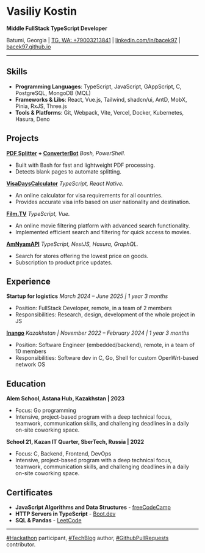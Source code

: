 # Vasiliy Kostin

**Middle FullStack TypeScript Developer**

Batumi, Georgia | [TG, WA: +79003213841](https://t.me/liliammo) | [linkedin.com/in/bacek97](https://linkedin.com/in/bacek97) | [bacek97.github.io](https://bacek97.github.io)

***
## Skills

* **Programming Languages**: TypeScript, JavaScript, GAppScript, C, PostgreSQL, MongoDB (MQL)
* **Frameworks & Libs**: React, Vue.js, Tailwind, shadcn/ui, AntD, MobX, Pinia, RxJS, Three.js
* **Tools & Platforms**: Git, Webpack, Vite, Vercel, Docker, Kubernetes, Hasura, Deno

## Projects

**[PDF Splitter](https://github.com/bacek97/pdf_splitter_by_blanks) + [ConverterBot](https://t.me/convert2pdf_pwrd_by_msoffice_bot)** 
*Bash, PowerShell.*

* Built with Bash for fast and lightweight PDF processing.  
* Detects blank pages to automate splitting.    

**[VisaDaysCalculator]()** 
*TypeScript, React Native.*

* An online calculator for visa requirements for all countries.  
* Provides accurate visa info based on user nationality and destination.

**[Film.TV]()** 
*TypeScript, Vue.*

* An online movie filtering platform with advanced search functionality.  
* Implemented efficient search and filtering for quick access to movies.   

**[AmNyamAPI]()** *TypeScript, NestJS, Hasura, GraphQL.*

* Search for stores offering the lowest price on goods.  
* Subscription to product price updates.  

## Experience
**Startup for logistics** *March 2024 – June 2025 | 1 year 3 months*  
* Position: FullStack Developer, remote, in a team of 2 members  
* Responsibilities: Research, design, development of the whole project in JS

[**Inango**](https://career.habr.com/companies/inango) *Kazakhstan | November 2022 – February 2024 | 1 year 3 months*  
* Position: Software Engineer (embedded/backend), remote, in a team of 10 members  
* Responsibilities: Software dev in C, Go, Shell for custom OpenWrt-based network OS

## Education

**Alem School, Astana Hub, Kazakhstan | 2023**  
* Focus: Go programming  
* Intensive, project-based program with a deep technical focus, teamwork, communication skills, and challenging deadlines in a daily on-site coworking space.

**School 21, Kazan IT Quarter, SberTech, Russia | 2022**  
* Focus: C, Backend, Frontend, DevOps  
* Intensive, project-based program with a deep technical focus, teamwork, communication skills, and challenging deadlines in a daily on-site coworking space.

## Certificates

* **JavaScript Algorithms and Data Structures** - [freeCodeCamp](https://www.freecodecamp.org/bacek97)
* **HTTP Servers in TypeScript** - [Boot.dev](https://www.boot.dev/u/bacek97)
* **SQL & Pandas** - [LeetCode](https://leetcode.com/u/bacek97/)

***
[#Hackathon](https://vk.com/search/statuses?c[q]=%23Hackathon) participant, 
[#TechBlog](https://www.linkedin.com/in/bacek97/) author,
[#GithubPullRequests](https://github.com/bacek97/bacek97/pulls) contributor.
